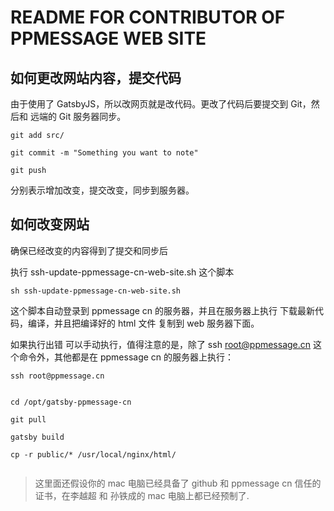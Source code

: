 
# README FOR CONTRIBUTOR OF PPMESSAGE WEB SITE


## 如何更改网站内容，提交代码

由于使用了 GatsbyJS，所以改网页就是改代码。更改了代码后要提交到 Git，然后和 远端的 Git 服务器同步。

```
git add src/

git commit -m "Something you want to note"

git push
```

分别表示增加改变，提交改变，同步到服务器。


## 如何改变网站

确保已经改变的内容得到了提交和同步后

执行 ssh-update-ppmessage-cn-web-site.sh 这个脚本


```
sh ssh-update-ppmessage-cn-web-site.sh
```


这个脚本自动登录到 ppmessage cn 的服务器，并且在服务器上执行 下载最新代码，编译，并且把编译好的 html 文件 复制到 web 服务器下面。


如果执行出错 可以手动执行，值得注意的是，除了 ssh root@ppmessage.cn 这个命令外，其他都是在 ppmessage cn 的服务器上执行：

```
ssh root@ppmessage.cn


cd /opt/gatsby-ppmessage-cn

git pull

gatsby build

cp -r public/* /usr/local/nginx/html/


```

> 这里面还假设你的 mac 电脑已经具备了 github 和 ppmessage cn 信任的证书，在李越超 和 孙铁成的 mac 电脑上都已经预制了.

